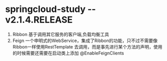 # springcloud-study -- v2.1.4.RELEASE

1. Ribbon 基于调用其它服务的客户端,负载均衡工具
2. Feign 一个申明式的WebService，集成了Ribbon的功能，只不过不需要像Ribbon一样使用RestTemplate 去调用，而是事先进行某个方法的声明，使用的时候需要还需要在启动类上添加 @EnableFeignClients 